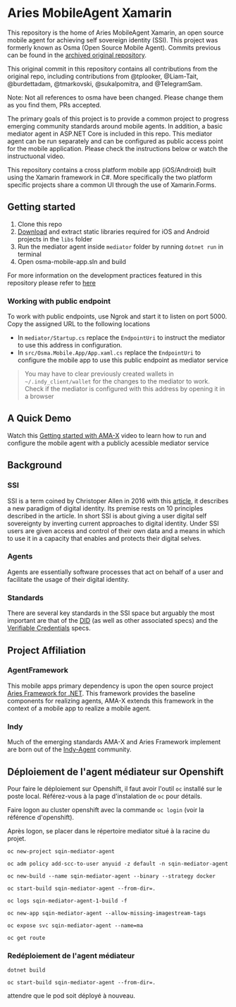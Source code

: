 # Aries MobileAgent Xamarin

This repository is the home of Aries MobileAgent Xamarin, an open source mobile agent for achieving self sovereign identity (SSI). This project was formerly known as Osma (Open Source Mobile Agent). Commits previous can be found in the [archived original repository](https://github.com/mattrglobal/osma).

This original commit in this repository contains all contributions from the original repo, including contributions from @tplooker, @Liam-Tait, @burdettadam, @tmarkovski, @sukalpomitra, and @TelegramSam.

Note: Not all references to osma have been changed. Please change them as you find them, PRs accepted.

The primary goals of this project is to provide a common project to progress emerging community standards around mobile agents. In addition, a basic mediator agent in ASP.NET Core is included in this repo. This mediator agent can be run separately and can be configured as public access point for the mobile application. Please check the instructions below or watch the instructuonal video.

This repository contains a cross platform mobile app (iOS/Android) built using the Xamarin framework in C#. More specifically the two platform specific projects share a common UI through the use of Xamarin.Forms.

## Getting started
1. Clone this repo
2. [Download](https://hyperledger-org.bintray.com/aries/) and extract static libraries required for iOS and Android projects in the `libs` folder
3. Run the mediator agent inside `mediator` folder by running `dotnet run` in terminal
4. Open osma-mobile-app.sln and build

For more information on the development practices featured in this repository please refer to [here](docs/development.md)

### Working with public endpoint

To work with public endpoints, use Ngrok and start it to listen on port 5000. Copy the assigned URL to the following locations
- In `mediator/Startup.cs` replace the `EndpointUri` to instruct the mediator to use this address in configuration.
- In `src/Osma.Mobile.App/App.xaml.cs` replace the `EndpointUri` to configure the mobile app to use this public endpoint as mediator service

> You may have to clear previously created wallets in `~/.indy_client/wallet` for the changes to the mediator to work. Check if the mediator is configured with this address by opening it in a browser

## A Quick Demo

Watch this [Getting started with AMA-X](https://www.loom.com/share/5c52c185673046b688bdd1ef7d280185) video to learn how to run and configure the mobile agent with a publicly acessible mediator service

## Background

### SSI

SSI is a term coined by Christoper Allen in 2016 with this [article](http://www.lifewithalacrity.com/2016/04/the-path-to-self-soverereign-identity.html), it describes a new paradigm of digital identity. Its premise rests on 10 principles described in the article. In short SSI is about giving a user digital self sovereignty by inverting current approaches to digital identity. Under SSI users are given access and control of their own data and a means in which to use it in a capacity that enables and protects their digital selves.  

### Agents

Agents are essentially software processes that act on behalf of a user and facilitate the usage of their digital identity.

### Standards

There are several key standards in the SSI space but arguably the most important are that of the [DID](https://w3c-ccg.github.io/did-primer/) (as well as other associated specs) and the [Verifiable Credentials](https://w3c.github.io/vc-data-model/) specs. 

## Project Affiliation

### AgentFramework

This mobile apps primary dependency is upon the open source project [Aries Framework for .NET](https://github.com/hyperledger/aries-framework-dotnet). This framework provides the baseline components for realizing agents, AMA-X extends this framework in the context of a mobile app to realize a mobile agent.

### Indy

Much of the emerging standards AMA-X and Aries Framework implement are born out of the [Indy-Agent]() community.

## Déploiement de l'agent médiateur sur Openshift 

Pour faire le déploiement sur Openshift, il faut avoir l'outil `oc` installé sur le poste local. Référez-vous à la page d'instalation de `oc` pour détails. 

Faire logon au cluster openshift avec la commande `oc login` (voir la référence d'openshift). 

Après logon, se placer dans le répertoire mediator situé à la racine du projet. 

    oc new-project sqin-mediator-agent
    
    oc adm policy add-scc-to-user anyuid -z default -n sqin-mediator-agent

    oc new-build --name sqin-mediator-agent --binary --strategy docker

    oc start-build sqin-mediator-agent --from-dir=.

    oc logs sqin-mediator-agent-1-build -f

    oc new-app sqin-mediator-agent --allow-missing-imagestream-tags 

    oc expose svc sqin-mediator-agent --name=ma
    
    oc get route

### Redéploiement de l'agent médiateur

    dotnet build
    
    oc start-build sqin-mediator-agent --from-dir=.

 attendre que le pod soit déployé à nouveau.
